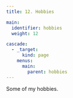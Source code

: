 ```yaml
---
title: 12. Hobbies

main:
  identifier: hobbies
  weight: 12

cascade:
  - _target:
      kind: page
    menus:
      main:
        parent: hobbies
---
```


Some of my hobbies.
